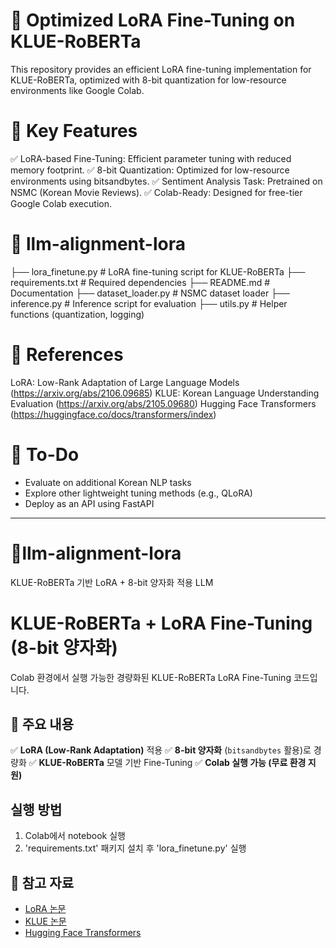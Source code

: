 # 🚀 Optimized LoRA Fine-Tuning on KLUE-RoBERTa
This repository provides an efficient LoRA fine-tuning implementation for KLUE-RoBERTa, optimized with 8-bit quantization for low-resource environments like Google Colab.


# 📌 Key Features
✅ LoRA-based Fine-Tuning: Efficient parameter tuning with reduced memory footprint.
✅ 8-bit Quantization: Optimized for low-resource environments using bitsandbytes.
✅ Sentiment Analysis Task: Pretrained on NSMC (Korean Movie Reviews).
✅ Colab-Ready: Designed for free-tier Google Colab execution.


# 📂 llm-alignment-lora
 ├── lora_finetune.py      # LoRA fine-tuning script for KLUE-RoBERTa
 ├── requirements.txt      # Required dependencies
 ├── README.md             # Documentation
 ├── dataset_loader.py     # NSMC dataset loader
 ├── inference.py          # Inference script for evaluation
 ├── utils.py              # Helper functions (quantization, logging)

 
# 🔗 References
LoRA: Low-Rank Adaptation of Large Language Models (https://arxiv.org/abs/2106.09685)
KLUE: Korean Language Understanding Evaluation (https://arxiv.org/abs/2105.09680)
Hugging Face Transformers (https://huggingface.co/docs/transformers/index)


# 📝 To-Do
- Evaluate on additional Korean NLP tasks
- Explore other lightweight tuning methods (e.g., QLoRA)
- Deploy as an API using FastAPI


------------------------------------------------------------------------------------------------------------------------------------------------------------------------------------------------------------------------------------------------------------------------------  

# 🚀llm-alignment-lora
KLUE-RoBERTa 기반 LoRA + 8-bit 양자화 적용 LLM


# KLUE-RoBERTa + LoRA Fine-Tuning (8-bit 양자화)
Colab 환경에서 실행 가능한 경량화된 KLUE-RoBERTa LoRA Fine-Tuning 코드입니다.


## 📌 주요 내용
✅ **LoRA (Low-Rank Adaptation)** 적용
✅ **8-bit 양자화** (`bitsandbytes` 활용)로 경량화
✅ **KLUE-RoBERTa** 모델 기반 Fine-Tuning
✅ **Colab 실행 가능 (무료 환경 지원)**


## 실행 방법
1. Colab에서 notebook 실행
2. 'requirements.txt' 패키지 설치 후 'lora_finetune.py' 실행


## 🔗 참고 자료
- [LoRA 논문](https://arxiv.org/abs/2106.09685)
- [KLUE 논문](https://arxiv.org/abs/2105.09680)
- [Hugging Face Transformers](https://huggingface.co/docs/transformers/index)
